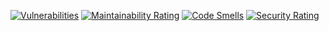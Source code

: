 

[![Vulnerabilities](https://sonarcloud.io/api/project_badges/measure?project=TeacherStarCi_backend_coverage&metric=vulnerabilities)](https://sonarcloud.io/summary/new_code?id=TeacherStarCi_backend_coverage)
[![Maintainability Rating](https://sonarcloud.io/api/project_badges/measure?project=TeacherStarCi_backend_coverage&metric=sqale_rating)](https://sonarcloud.io/summary/new_code?id=TeacherStarCi_backend_coverage)
[![Code Smells](https://sonarcloud.io/api/project_badges/measure?project=TeacherStarCi_backend_coverage&metric=code_smells)](https://sonarcloud.io/summary/new_code?id=TeacherStarCi_backend_coverage)
[![Security Rating](https://sonarcloud.io/api/project_badges/measure?project=TeacherStarCi_backend_coverage&metric=security_rating)](https://sonarcloud.io/summary/new_code?id=TeacherStarCi_backend_coverage)